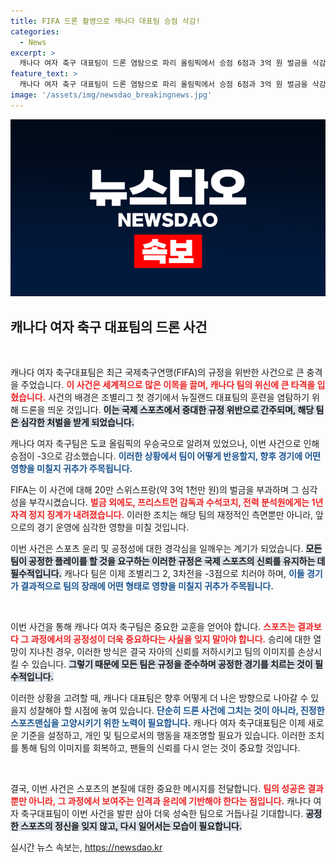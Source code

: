 ```yaml
---
title: FIFA 드론 촬영으로 캐나다 대표팀 승점 삭감!
categories:
  - News
excerpt: >
  캐나다 여자 축구 대표팀이 드론 염탐으로 파리 올림픽에서 승점 6점과 3억 원 벌금을 삭감당했습니다. 감독과 코치들도 1년 자격 정지, 충격과 논란이 커지고 있습니다!
feature_text: >
  캐나다 여자 축구 대표팀이 드론 염탐으로 파리 올림픽에서 승점 6점과 3억 원 벌금을 삭감당했습니다. 감독과 코치들도 1년 자격 정지, 충격과 논란이 커지고 있습니다!
image: '/assets/img/newsdao_breakingnews.jpg'
---
```


<p><img src="/assets/img/newsdao_breakingnews.jpg" alt="pcversion 속보" /></p>

<h2 data-ke-size="size26">캐나다 여자 축구 대표팀의 드론 사건</h2>

<p data-ke-size="size16">&nbsp;</p>

<p>캐나다 여자 축구대표팀은 최근 국제축구연맹(FIFA)의 규정을 위반한 사건으로 큰 충격을 주었습니다. <b><span style="color: #ee2323;">이 사건은 세계적으로 많은 이목을 끌며, 캐나다 팀의 위신에 큰 타격을 입혔습니다.</span></b> 사건의 배경은 조별리그 첫 경기에서 뉴질랜드 대표팀의 훈련을 염탐하기 위해 드론을 띄운 것입니다. <b><span style="background-color: #21538527;">이는 국제 스포츠에서 중대한 규정 위반으로 간주되며, 해당 팀은 심각한 처벌을 받게 되었습니다.</span></b> </p>

<p>캐나다 여자 축구팀은 도쿄 올림픽의 우승국으로 알려져 있었으나, 이번 사건으로 인해 승점이 -3으로 감소했습니다. <b><span style="color: #1a5490;">이러한 상황에서 팀이 어떻게 반응할지, 향후 경기에 어떤 영향을 미칠지 귀추가 주목됩니다.</span></b> </p>

<p>FIFA는 이 사건에 대해 20만 스위스프랑(약 3억 1천만 원)의 벌금을 부과하며 그 심각성을 부각시켰습니다. <b><span style="color: #ee2323;">벌금 외에도, 프리스트먼 감독과 수석코치, 전력 분석원에게는 1년 자격 정지 징계가 내려졌습니다.</span></b> 이러한 조치는 해당 팀의 재정적인 측면뿐만 아니라, 앞으로의 경기 운영에 심각한 영향을 미칠 것입니다. </p>

<p>이번 사건은 스포츠 윤리 및 공정성에 대한 경각심을 일깨우는 계기가 되었습니다. <b><span style="background-color: #21538527;">모든 팀이 공정한 플레이를 할 것을 요구하는 이러한 규정은 국제 스포츠의 신뢰를 유지하는 데 필수적입니다.</span></b> 캐나다 팀은 이제 조별리그 2, 3차전을 -3점으로 치러야 하며, <b><span style="color: #1a5490;">이들 경기가 결과적으로 팀의 장래에 어떤 형태로 영향을 미칠지 귀추가 주목됩니다.</span></b> </p>

<p data-ke-size="size16">&nbsp;</p>

<p>이번 사건을 통해 캐나다 여자 축구팀은 중요한 교훈을 얻어야 합니다. <b><span style="color: #ee2323;">스포츠는 결과보다 그 과정에서의 공정성이 더욱 중요하다는 사실을 잊지 말아야 합니다.</span></b> 승리에 대한 열망이 지나친 경우, 이러한 방식은 결국 자아의 신뢰를 저하시키고 팀의 이미지를 손상시킬 수 있습니다. <b><span style="background-color: #21538527;">그렇기 때문에 모든 팀은 규정을 준수하며 공정한 경기를 치르는 것이 필수적입니다.</span></b> </p>

<p>이러한 상황을 고려할 때, 캐나다 대표팀은 향후 어떻게 더 나은 방향으로 나아갈 수 있을지 성찰해야 할 시점에 놓여 있습니다. <b><span style="color: #1a5490;">단순히 드론 사건에 그치는 것이 아니라, 진정한 스포츠맨십을 고양시키기 위한 노력이 필요합니다.</span></b> 캐나다 여자 축구대표팀은 이제 새로운 기준을 설정하고, 개인 및 팀으로서의 행동을 재조명할 필요가 있습니다. 이러한 조치를 통해 팀의 이미지를 회복하고, 팬들의 신뢰를 다시 얻는 것이 중요할 것입니다. </p>

<p data-ke-size="size16">&nbsp;</p>

<p>결국, 이번 사건은 스포츠의 본질에 대한 중요한 메시지를 전달합니다. <b><span style="color: #ee2323;">팀의 성공은 결과뿐만 아니라, 그 과정에서 보여주는 인격과 윤리에 기반해야 한다는 점입니다.</span></b> 캐나다 여자 축구대표팀이 이번 사건을 발판 삼아 더욱 성숙한 팀으로 거듭나길 기대합니다. <b><span style="background-color: #21538527;">공정한 스포츠의 정신을 잊지 않고, 다시 일어서는 모습이 필요합니다.</span></b> </p>
실시간 뉴스 속보는, <a href="https://newsdao.kr" rel="dofollow">https://newsdao.kr</a>


